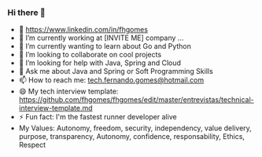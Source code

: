 ### Hi there 👋

- 🔗 https://www.linkedin.com/in/fhgomes
- 🔭 I’m currently working at [INVITE ME] company ...
- 🌱 I’m currently wanting to learn about Go and Python
- 👯 I’m looking to collaborate on cool projects
- 🤔 I’m looking for help with Java, Spring and Cloud
- 💬 Ask me about Java and Spring or Soft Programming Skills
- 📫 How to reach me: tech.fernando.gomes@hotmail.com
- 😄 My tech interview template: https://github.com/fhgomes/fhgomes/edit/master/entrevistas/technical-interview-template.md
- ⚡ Fun fact: I'm the fastest runner developer alive
- My Values: Autonomy, freedom, security, independency, value delivery, purpose, transparency, Autonomy, confidence, responsability, Ethics, Respect

<!--
**fhgomes/fhgomes** is a ✨ _special_ ✨ repository because its `README.md` (this file) appears on your GitHub profile.

Here are some ideas to get you started:

- 🔭 I’m currently working on ...
- 🌱 I’m currently learning ...
- 👯 I’m looking to collaborate on ...
- 🤔 I’m looking for help with ...
- 💬 Ask me about ...
- 📫 How to reach me: ...
- 😄 Pronouns: ...
- ⚡ Fun fact: ...
-->
